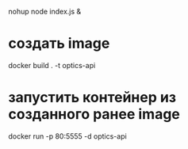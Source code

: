 nohup node index.js &


# создать image
docker build . -t optics-api

# запустить контейнер из созданного ранее image
docker run -p 80:5555 -d optics-api

